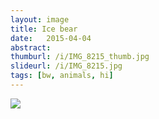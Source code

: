 ```yaml
---
layout: image
title: Ice bear
date:   2015-04-04
abstract: 
thumburl: /i/IMG_8215_thumb.jpg
slideurl: /i/IMG_8215.jpg
tags: [bw, animals, hi]
---
```

![]({{site.url}}/i/IMG_8215.jpg)

